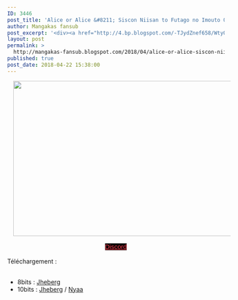 ```yaml
---
ID: 3446
post_title: 'Alice or Alice &#8211; Siscon Niisan to Futago no Imouto 03'
author: Mangakas fansub
post_excerpt: '<div><a href="http://4.bp.blogspot.com/-TJydZnef658/WtyOzImRKtI/AAAAAAAABL8/st_Q4ageWMgoX_CGCj8RgoGxAe0DlA_2QCK4BGAYYCw/s1600/vlcsnap-error577.png" imageanchor="1"><img border="0" height="360" src="https://4.bp.blogspot.com/-TJydZnef658/WtyOzImRKtI/AAAAAAAABL8/st_Q4ageWMgoX_CGCj8RgoGxAe0DlA_2QCK4BGAYYCw/s640/vlcsnap-error577.png" width="640"></a></div><div><br></div><div><a href="https://discord.gg/xzxCd89" target="_blank">Discord</a></div><div><br></div><div>T&eacute;l&eacute;chargement :</div><br><ul><li>8bits : <a href="http://jheberg.net/captcha/mangakas-fansub-alice-or-alice-siscon-niisan-to-12/" target="_blank">Jheberg</a>&nbsp;</li><li>10bits : <a href="http://www.jheberg.net/captcha/mangakas-fansub-alice-or-alice-siscon-niisan-to-8/" target="_blank">Jheberg</a> / <a href="https://nyaa.si/view/1029316" target="_blank">Nyaa</a></li></ul>'
layout: post
permalink: >
  http://mangakas-fansub.blogspot.com/2018/04/alice-or-alice-siscon-niisan-to-futago.html
published: true
post_date: 2018-04-22 15:38:00
---
```

<div class="separator" style="clear: both; text-align: center;"><a href="http://4.bp.blogspot.com/-TJydZnef658/WtyOzImRKtI/AAAAAAAABL8/st_Q4ageWMgoX_CGCj8RgoGxAe0DlA_2QCK4BGAYYCw/s1600/vlcsnap-error577.png" imageanchor="1" style="margin-left: 1em; margin-right: 1em;"><img border="0" height="360" src="https://united-subs.dearclouds.com/wp-content/uploads/2018/04/84f531d408058745005191d9d35328fd.jpg" width="640" /></a></div><div class="separator" style="clear: both; text-align: center;"><br /></div><div class="separator" style="clear: both; text-align: center;"><a href="https://discord.gg/xzxCd89" style="background-color: black; color: #ff4152; font-family: &quot;trebuchet ms&quot;, trebuchet, sans-serif; font-size: 14.85px;" >Discord</a></div><div class="separator" style="clear: both; text-align: center;"><br /></div><div class="separator" style="clear: both; text-align: left;">Téléchargement :</div><br /><ul><li>8bits : <a href="http://jheberg.net/captcha/mangakas-fansub-alice-or-alice-siscon-niisan-to-12/" >Jheberg</a>&nbsp;</li><li>10bits : <a href="http://www.jheberg.net/captcha/mangakas-fansub-alice-or-alice-siscon-niisan-to-8/" >Jheberg</a> / <a href="https://nyaa.si/view/1029316" >Nyaa</a></li></ul>